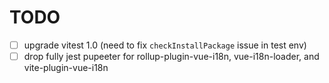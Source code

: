 # TODO
- [ ] upgrade vitest 1.0 (need to fix `checkInstallPackage` issue in test env)
- [ ] drop fully jest pupeeter for rollup-plugin-vue-i18n, vue-i18n-loader, and vite-plugin-vue-i18n
